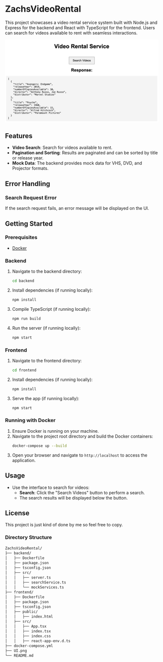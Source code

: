 # ZachsVideoRental

This project showcases a video rental service system built with Node.js and Express for the backend and React with TypeScript for the frontend. Users can search for videos available to rent with seamless interactions.

![Video Rental Service UI](./UI.png)

## Features

- **Video Search**: Search for videos available to rent.
- **Pagination and Sorting**: Results are paginated and can be sorted by title or release year.
- **Mock Data**: The backend provides mock data for VHS, DVD, and Projector formats.

## Error Handling

### Search Request Error
If the search request fails, an error message will be displayed on the UI.

## Getting Started

### Prerequisites

- [Docker](https://www.docker.com/products/docker-desktop)

### Backend

1. Navigate to the backend directory:
    ```sh
    cd backend
    ```
2. Install dependencies (if running locally):
    ```sh
    npm install
    ```
3. Compile TypeScript (if running locally):
    ```sh
    npm run build
    ```
4. Run the server (if running locally):
    ```sh
    npm start
    ```

### Frontend

1. Navigate to the frontend directory:
    ```sh
    cd frontend
    ```
2. Install dependencies (if running locally):
    ```sh
    npm install
    ```
3. Serve the app (if running locally):
    ```sh
    npm start
    ```

### Running with Docker

1. Ensure Docker is running on your machine.
2. Navigate to the project root directory and build the Docker containers:
    ```sh
    docker-compose up --build
    ```
3. Open your browser and navigate to `http://localhost` to access the application.

## Usage

- Use the interface to search for videos:
  - **Search**: Click the "Search Videos" button to perform a search.
  - The search results will be displayed below the button.

## License

This project is just kind of done by me so feel free to copy.

### Directory Structure

```
ZachsVideoRental/
├── backend/
│   ├── Dockerfile
│   ├── package.json
│   ├── tsconfig.json
│   ├── src/
│   │   ├── server.ts
│   │   ├── searchService.ts
│   │   └── mockServices.ts
├── frontend/
│   ├── Dockerfile
│   ├── package.json
│   ├── tsconfig.json
│   ├── public/
│   │   ├── index.html
│   ├── src/
│   │   ├── App.tsx
│   │   ├── index.tsx
│   │   ├── index.css
│   │   ├── react-app-env.d.ts
├── docker-compose.yml
├── UI.png
└── README.md
```